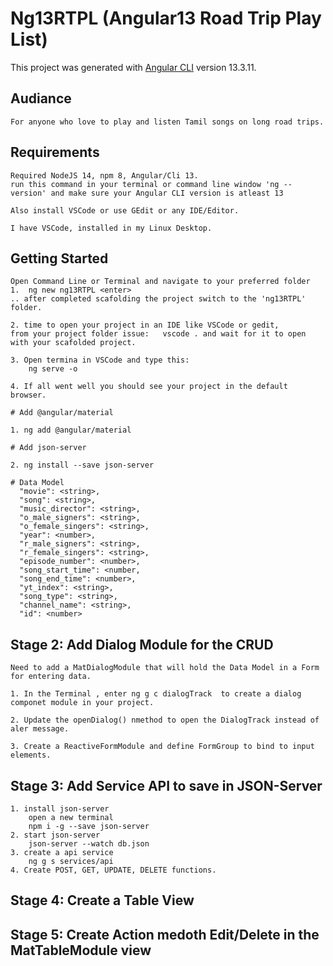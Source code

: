 # Ng13RTPL (Angular13 Road Trip Play List)

This project was generated with [Angular CLI](https://github.com/angular/angular-cli) version 13.3.11.

## Audiance
    For anyone who love to play and listen Tamil songs on long road trips.

## Requirements
    Required NodeJS 14, npm 8, Angular/Cli 13.
    run this command in your terminal or command line window 'ng --version' and make sure your Angular CLI version is atleast 13 
    
    Also install VSCode or use GEdit or any IDE/Editor. 

    I have VSCode, installed in my Linux Desktop.

## Getting Started
    Open Command Line or Terminal and navigate to your preferred folder
    1.  ng new ng13RTPL <enter>
    .. after completed scafolding the project switch to the 'ng13RTPL' folder.

    2. time to open your project in an IDE like VSCode or gedit,
    from your project folder issue:   vscode . and wait for it to open with your scafolded project. 

    3. Open termina in VSCode and type this: 
        ng serve -o  
     
    4. If all went well you should see your project in the default browser. 

    # Add @angular/material 

    1. ng add @angular/material

    # Add json-server

    2. ng install --save json-server

    # Data Model
      "movie": <string>,
      "song": <string>,
      "music_director": <string>,
      "o_male_signers": <string>,
      "o_female_singers": <string>,
      "year": <number>,
      "r_male_signers": <string>,
      "r_female_singers": <string>,
      "episode_number": <number>,
      "song_start_time": <number,
      "song_end_time": <number>,
      "yt_index": <string>,
      "song_type": <string>,
      "channel_name": <string>,
      "id": <number>
 


## Stage 2: Add Dialog Module for the CRUD

    Need to add a MatDialogModule that will hold the Data Model in a Form for entering data. 

    1. In the Terminal , enter ng g c dialogTrack  to create a dialog componet module in your project.

    2. Update the openDialog() nmethod to open the DialogTrack instead of aler message.

    3. Create a ReactiveFormModule and define FormGroup to bind to input elements. 

## Stage 3: Add Service API to save in JSON-Server

    1. install json-server 
        open a new terminal
        npm i -g --save json-server
    2. start json-server
        json-server --watch db.json
    3. create a api service 
        ng g s services/api
    4. Create POST, GET, UPDATE, DELETE functions.

## Stage 4: Create a Table View


## Stage 5: Create Action medoth Edit/Delete in the MatTableModule view
    
